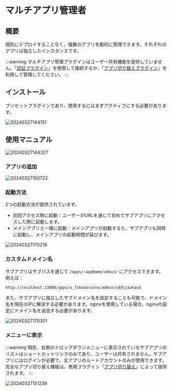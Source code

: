 # マルチアプリ管理者

<PluginInfo name="multi-app-manager"></PluginInfo>

## 概要

個別にデプロイすることなく、複数のアプリを動的に管理できます。それぞれのアプリは独立したインスタンスです。

:::warning
マルチアプリ管理プラグインはユーザー共有機能を提供していません。「[認証プラグイン](/handbook/auth)」を使用して接続するか、「[アプリ切り替えプラグイン](/handbook/app-switching)」を利用して管理してください。
:::

## インストール

プリセットプラグインであり、使用するにはまずアクティブにする必要があります。

![20240327144151](https://static-docs.nocobase.com/20240327144151.png)

## 使用マニュアル

![20240327144327](https://static-docs.nocobase.com/20240327144327.png)

### アプリの追加

![20240327150722](https://static-docs.nocobase.com/20240327150722.png)

### 起動方法

2つの起動方法が提供されています。

- 初回アクセス時に起動：ユーザーがURLを通じて初めてサブアプリにアクセスした際に起動します。
- メインアプリと一緒に起動：メインアプリが起動すると、サブアプリも同時に起動し、メインアプリの起動時間が延びます。

![20240327170218](https://static-docs.nocobase.com/20240327170218.png)

### カスタムドメイン名

サブアプリはサブパスを通じて `/apps/:appName/admin/` にアクセスできます。例えば：

```bash
http://localhost:13000/apps/a_7zkxoarusnx/admin/z45sjaukasd
```

また、サブアプリに独立したサブドメイン名を設定することも可能で、ドメイン名を現在のIPに解決する必要があります。nginxを使用している場合、nginxの設定にドメイン名を追加する必要があります。

![20240327170301](https://static-docs.nocobase.com/20240327170301.png)

### メニューに表示

:::warning
現在、右側のドロップダウンメニューに表示されているサブアプリのリストはショートカットリンクのみであり、ユーザーは共有されません。サブアプリにはログインが必要で、主アプリのルートアカウントのみが使用できます。完全なアプリ切り替え機能は、商用プラグイン「[アプリ切り替え](//handbook/app-switching)」によって提供されます。
:::

![20240327151239](https://static-docs.nocobase.com/20240327151239.png)

